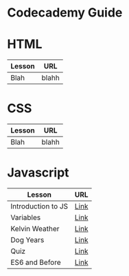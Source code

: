 

# Codecademy Guide

# HTML

|Lesson|URL|
|------|---|
|Blah|blahh|



# CSS

|Lesson|URL|
|------|---|
|Blah|blahh|



# Javascript

|Lesson|URL|
|------|---|
|Introduction to JS |[Link](https://www.codecademy.com/courses/introduction-to-javascript/lessons/introduction-to-javascript/exercises/intro)|
| Variables | [Link](https://www.codecademy.com/courses/introduction-to-javascript/lessons/variables/exercises/intro-variables)|
| Kelvin Weather | [Link](https://www.codecademy.com/courses/introduction-to-javascript/projects/kelvin-weather-javascript)|
| Dog Years | [Link](https://www.codecademy.com/courses/introduction-to-javascript/projects/dog-years-javascript)|
| Quiz | [Link](https://www.codecademy.com/courses/introduction-to-javascript/quizzes/learn-javascript-introduction-intro-quiz)|
| ES6 and Before | [Link](https://www.codecademy.com/courses/introduction-to-javascript/articles/javascript-versions)|
